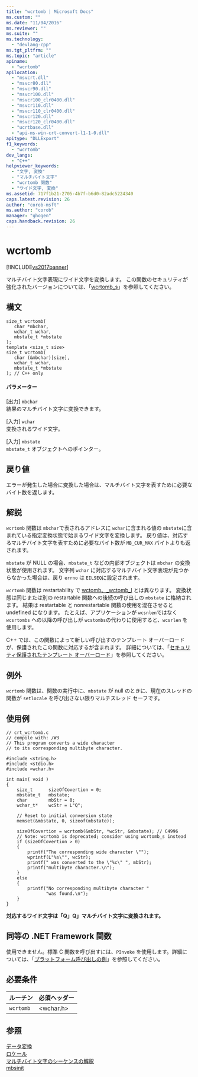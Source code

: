 ```yaml
---
title: "wcrtomb | Microsoft Docs"
ms.custom: ""
ms.date: "11/04/2016"
ms.reviewer: ""
ms.suite: ""
ms.technology: 
  - "devlang-cpp"
ms.tgt_pltfrm: ""
ms.topic: "article"
apiname: 
  - "wcrtomb"
apilocation: 
  - "msvcrt.dll"
  - "msvcr80.dll"
  - "msvcr90.dll"
  - "msvcr100.dll"
  - "msvcr100_clr0400.dll"
  - "msvcr110.dll"
  - "msvcr110_clr0400.dll"
  - "msvcr120.dll"
  - "msvcr120_clr0400.dll"
  - "ucrtbase.dll"
  - "api-ms-win-crt-convert-l1-1-0.dll"
apitype: "DLLExport"
f1_keywords: 
  - "wcrtomb"
dev_langs: 
  - "C++"
helpviewer_keywords: 
  - "文字, 変換"
  - "マルチバイト文字"
  - "wcrtomb 関数"
  - "ワイド文字, 変換"
ms.assetid: 717f1b21-2705-4b7f-b6d0-82adc5224340
caps.latest.revision: 26
author: "corob-msft"
ms.author: "corob"
manager: "ghogen"
caps.handback.revision: 26
---
```

# wcrtomb
[!INCLUDE[vs2017banner](../../assembler/inline/includes/vs2017banner.md)]

マルチバイト文字表現にワイド文字を変換します。  この関数のセキュリティが強化されたバージョンについては、「[wcrtomb\_s](../../c-runtime-library/reference/wcrtomb-s.md)」を参照してください。  
  
## 構文  
  
```  
size_t wcrtomb(  
   char *mbchar,  
   wchar_t wchar,  
   mbstate_t *mbstate  
);  
template <size_t size>  
size_t wcrtomb(  
   char (&mbchar)[size],  
   wchar_t wchar,  
   mbstate_t *mbstate  
); // C++ only  
```  
  
#### パラメーター  
 \[出力\] `mbchar`  
 結果のマルチバイト文字に変換できます。  
  
 \[入力\] `wchar`  
 変換されるワイド文字。  
  
 \[入力\] `mbstate`  
 `mbstate_t` オブジェクトへのポインター。  
  
## 戻り値  
 エラーが発生した場合に変換した場合は、マルチバイト文字を表すために必要なバイト数を返します。  
  
## 解説  
 `wcrtomb` 関数は `mbchar`で表されるアドレスに `wchar`に含まれる値の `mbstate`に含まれている指定変換状態で始まるワイド文字を変換します。  戻り値は、対応するマルチバイト文字を表すために必要なバイト数が `MB_CUR_MAX` バイトよりも返されます。  
  
 `mbstate` が NULL の場合、`mbstate_t` などの内部オブジェクトは `mbchar` の変換状態が使用されます。  文字列 `wchar` に対応するマルチバイト文字表現が見つからなかった場合は、戻り `errno` は `EILSEQ`に設定されます。  
  
 `wcrtomb` 関数は restartability で [wctomb、\_wctomb\_l](../../c-runtime-library/reference/wctomb-wctomb-l.md) とは異なります。  変換状態は同じまたは別の restartable 関数への後続の呼び出しの `mbstate` に格納されます。  結果は restartable と nonrestartable 関数の使用を混在させると undefined になります。  たとえば、アプリケーションが `wcsnlen`ではなく `wcsrtombs` への以降の呼び出しが `wcstombs`の代わりに使用すると、`wcsrlen` を使用します。  
  
 C\+\+ では、この関数によって新しい呼び出すのテンプレート オーバーロードが、保護されたこの関数に対応するが含まれます。  詳細については、「[セキュリティ保護されたテンプレート オーバーロード](../Topic/Secure%20Template%20Overloads.md)」を参照してください。  
  
## 例外  
 `wcrtomb` 関数は、関数の実行中に、`mbstate` が null のときに、現在のスレッドの関数が `setlocale` を呼び出さない限りマルチスレッド セーフです。  
  
## 使用例  
  
```  
// crt_wcrtomb.c  
// compile with: /W3  
// This program converts a wide character  
// to its corresponding multibyte character.  
  
#include <string.h>  
#include <stdio.h>  
#include <wchar.h>  
  
int main( void )  
{  
    size_t      sizeOfCovertion = 0;  
    mbstate_t   mbstate;  
    char        mbStr = 0;  
    wchar_t*    wcStr = L"Q";  
  
    // Reset to initial conversion state  
    memset(&mbstate, 0, sizeof(mbstate));  
  
    sizeOfCovertion = wcrtomb(&mbStr, *wcStr, &mbstate); // C4996  
    // Note: wcrtomb is deprecated; consider using wcrtomb_s instead  
    if (sizeOfCovertion > 0)  
    {  
        printf("The corresponding wide character \"");  
        wprintf(L"%s\"", wcStr);  
        printf(" was converted to the \"%c\" ", mbStr);  
        printf("multibyte character.\n");  
    }  
    else  
    {  
        printf("No corresponding multibyte character "  
               "was found.\n");  
    }  
}  
```  
  
  **対応するワイド文字は「Q」Q」マルチバイト文字に変換されます。**   
## 同等の .NET Framework 関数  
 使用できません。標準 C 関数を呼び出すには、`PInvoke` を使用します。詳細については、「[プラットフォーム呼び出しの例](../Topic/Platform%20Invoke%20Examples.md)」を参照してください。  
  
## 必要条件  
  
|ルーチン|必須ヘッダー|  
|----------|------------|  
|`wcrtomb`|\<wchar.h\>|  
  
## 参照  
 [データ変換](../../c-runtime-library/data-conversion.md)   
 [ロケール](../../c-runtime-library/locale.md)   
 [マルチバイト文字のシーケンスの解釈](../../c-runtime-library/interpretation-of-multibyte-character-sequences.md)   
 [mbsinit](../../c-runtime-library/reference/mbsinit.md)